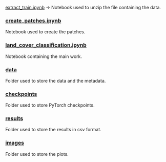 [extract_train.ipynb](./extract_train.ipynb) -> Notebook used to unzip the file containing the data.

### [create_patches.ipynb](./create_patches.ipynb)
Notebook used to create the patches.

### [land_cover_classification.ipynb](./land_cover_classification.ipynb)
Notebook containing the main work.

### [data](./data)
Folder used to store the data and the metadata.

### [checkpoints](./checkpoints)
Folder used to store PyTorch checkpoints.

### [results](./results)
Folder used to store the results in csv format.

### [images](./images)
Folder used to store the plots.
